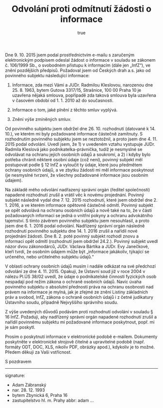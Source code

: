﻿---
title:      Odvolání proti odmítnutí žádosti o informace
author:
   name:    Adam Zábranský
   phone:   +420 721 006 868
   ds:      xwfwgha
   mail:    adam.zabransky@praha.eu
our:
   name:    Zastupitelský klub Pirátů
   sign:    ZK Pha 177/2015
your:
   role:    Povinný subjekt
   name:    
      -     České dráhy, a.s.
   address:
      -     Nábřeží Ludvíka Svobody 1222
      -     110 15 Praha 1
sendby:     ds
style:      letter
---

Dne 9. 10. 2015 jsem podal prostřednictvím e-mailu s zaručeným elektronickým podpisem odeslal žádost o informace v souladu se zákonem č. 106/1999 Sb., o svobodném přístupu k informacím (dále jen „InfZ“), ve znění pozdějších předpisů. Požadoval jsem od Českých drah a.s. jako od povinného subjektu následující informace:

1. Informace, zda mezi Vámi a JUDr. Radmilou Kleslovou, narozenou dne 25. 8. 1963, bytem Gutova 3317/15, Strašnice, 100 00 Praha 10 je uzavřena nějaká smlouva, popřípadě zda taková smlouva byla uzavřena v časovém období od 1. 1. 2010 až do současnosti.

2. Informace o tom, jaké plnění z těchto smluv vyplývá.

3. Znění výše zmíněných smluv.

Od povinného subjektu jsem obdržel dne 26. 10. rozhodnutí (datované k 14. 10.), ve kterém mi byly požadované informace částečně zamítnuty. S rozhodnutím povinného subjektu jsem se neztotožnil, a proto jsem dne 4. 11. 2015 podal odvolání. Uvedl jsem, že 1) v uvedeném vztahu vystupuje JUDr. Radmila Kleslová jako podnikatelka-právnička, tudíž je nesmyslné se odvolávat na ochranu jejích osobních údajů a soukromí, a 2) i kdyby bylo potřeba chránit některé osobní údaje (což není), povinný subjekt měl postupovat podle § 12 InfZ a vyloučit ty údaje, které jsou předmětem ochrany osobních údajů, a ve zbytku žádosti mi měl informace poskytnout (je nesmyslné tvrzení, že všechny požadované informace jsou osobním údajem). 

Na základě mého odvolání nadřazený správní orgán (ředitel společnosti) napadené rozhodnutí zrušil a vrátil věc k novému projednání. Povinný subjekt následně vydal dne 7. 12. 2015 rozhodnutí, které jsem obdržel dne 2. 1. 2016, a ve kterém informace opětovně částečně odmítl. Povinný subjekt se opět odvolává na ochranu osobních údajů a nově také na to, že v části požadovaných informací se jedná o vnitřní pokyny a ochranu advokátního tajemství. S tímto závěrem povinného subjektu jsem nesouhlasil, a proto jsem dne 6. 1. 2016 podal odvolání. Nadřízený správní orgán následně rozhodnutí povinného subjektu dne 14. 1. 2016 zrušil a nařídil nové projednání žádosti. Dne 8. 2. poté povinný subjekt rozhodl znovu a informaci opět odmítl (rozhodnutí jsem obdržel 24.2.). Povinný subjekt uvedl názor dvou zákonodárců, JUDr. Václava Bártíka a JUDr. Evy Janečkové, kteří tvrdí, že osobním údajem může být „informace jakákoliv, týkající se určeného, nebo určitelného subjektu údajů.“ 

V oblasti ochrany osobních údajů musím i nadále odkázat na své předchozí odvolání ze dne 4. 11. 2015. Opakuji, že Ústavní soud již v roce 2004 v nálezu Pl.ÚS 38/02 uvedl, že údaje o podnikatelské činnosti fyzických osob nespadají pod režim zákona o ochraně osobních údajů. Navíc úvaha povinného subjektu o absolutní přednosti práva na ochranu osobnosti nad právem na informace je mylná, jak je zřejmé ze znění Listiny základních práv a svobod, InfZ, zákona o ochraně osobních údajů i z četné judikatury Ústavního soudu, případně Nejvyššího správního soudu.

Z výše uvedených důvodů podávám proti rozhodnutí odvolání v souladu § 16 InfZ. Požaduji, aby nadřízený správní orgán napadené rozhodnutí zrušil a nařídil povinnému subjektu mi požadované informace poskytnout, popř. mi je sám poskytl.

Prosím o poskytnutí informace v elektronické podobě e-mailem. Dokumenty poskytněte v elektronické strojově čitelné a upravitelné podobě (např. formáty ODT, DOC, XLS, nikoliv PDF, obrázky apod.), kdykoliv je to možné. Předem děkuji za Vaši vstřícnost. 

S pozdravem

---
signature: 
  - Adam Zábranský
  - nar. 28. 12. 1993
  - bytem Zbynická 6, Praha 16
  - zastupitelstvo hl. m. Prahy
abbr:       adam
...
